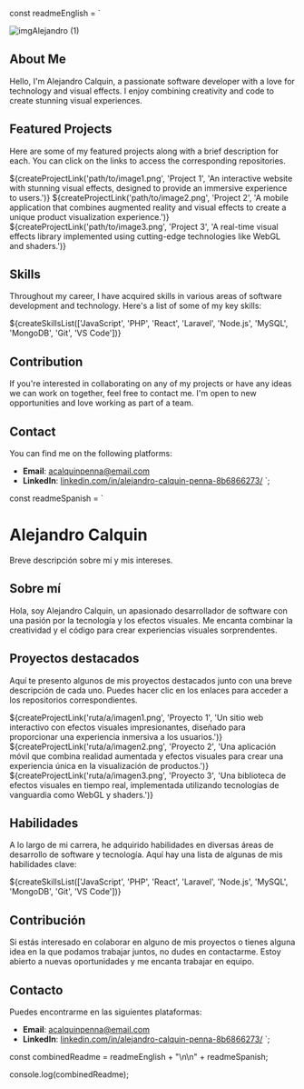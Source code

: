const readmeEnglish = `

![imgAlejandro (1)](https://github.com/Bangarrett/Bangarrett/assets/126791771/15b400ff-845f-4db6-b0f3-955d254e8cc9)


## About Me

Hello, I'm Alejandro Calquin, a passionate software developer with a love for technology and visual effects. I enjoy combining creativity and code to create stunning visual experiences.

## Featured Projects

Here are some of my featured projects along with a brief description for each. You can click on the links to access the corresponding repositories.

${createProjectLink('path/to/image1.png', 'Project 1', 'An interactive website with stunning visual effects, designed to provide an immersive experience to users.')}
${createProjectLink('path/to/image2.png', 'Project 2', 'A mobile application that combines augmented reality and visual effects to create a unique product visualization experience.')}
${createProjectLink('path/to/image3.png', 'Project 3', 'A real-time visual effects library implemented using cutting-edge technologies like WebGL and shaders.')}

## Skills

Throughout my career, I have acquired skills in various areas of software development and technology. Here's a list of some of my key skills:

${createSkillsList(['JavaScript', 'PHP', 'React', 'Laravel', 'Node.js', 'MySQL', 'MongoDB', 'Git', 'VS Code'])}

## Contribution

If you're interested in collaborating on any of my projects or have any ideas we can work on together, feel free to contact me. I'm open to new opportunities and love working as part of a team.

## Contact

You can find me on the following platforms:

- **Email**: acalquinpenna@email.com
- **LinkedIn**: [linkedin.com/in/alejandro-calquin-penna-8b6866273/](https://www.linkedin.com/in/alejandro-calquin-penna-8b6866273/)
`;

const readmeSpanish = `
# Alejandro Calquin



Breve descripción sobre mí y mis intereses.

## Sobre mí

Hola, soy Alejandro Calquin, un apasionado desarrollador de software con una pasión por la tecnología y los efectos visuales. Me encanta combinar la creatividad y el código para crear experiencias visuales sorprendentes.

## Proyectos destacados

Aquí te presento algunos de mis proyectos destacados junto con una breve descripción de cada uno. Puedes hacer clic en los enlaces para acceder a los repositorios correspondientes.

${createProjectLink('ruta/a/imagen1.png', 'Proyecto 1', 'Un sitio web interactivo con efectos visuales impresionantes, diseñado para proporcionar una experiencia inmersiva a los usuarios.')}
${createProjectLink('ruta/a/imagen2.png', 'Proyecto 2', 'Una aplicación móvil que combina realidad aumentada y efectos visuales para crear una experiencia única en la visualización de productos.')}
${createProjectLink('ruta/a/imagen3.png', 'Proyecto 3', 'Una biblioteca de efectos visuales en tiempo real, implementada utilizando tecnologías de vanguardia como WebGL y shaders.')}

## Habilidades

A lo largo de mi carrera, he adquirido habilidades en diversas áreas de desarrollo de software y tecnología. Aquí hay una lista de algunas de mis habilidades clave:

${createSkillsList(['JavaScript', 'PHP', 'React', 'Laravel', 'Node.js', 'MySQL', 'MongoDB', 'Git', 'VS Code'])}

## Contribución

Si estás interesado en colaborar en alguno de mis proyectos o tienes alguna idea en la que podamos trabajar juntos, no dudes en contactarme. Estoy abierto a nuevas oportunidades y me encanta trabajar en equipo.

## Contacto

Puedes encontrarme en las siguientes plataformas:

- **Email**: acalquinpenna@email.com
- **LinkedIn**: [linkedin.com/in/alejandro-calquin-penna-8b6866273/](https://www.linkedin.com/in/alejandro-calquin-penna-8b6866273/)
`;

const combinedReadme = readmeEnglish + "\n\n" + readmeSpanish;

console.log(combinedReadme);
